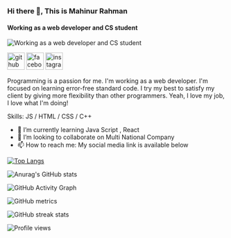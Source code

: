 ### Hi there 👋, This is Mahinur Rahman
#### Working as a web developer and CS student
![Working as a web developer and CS student](https://avatars.githubusercontent.com/u/78277455?v=4)

[<img src='https://cdn.jsdelivr.net/npm/simple-icons@3.0.1/icons/github.svg' alt='github' height='40'>](https://github.com/mahi1212)  [<img src='https://cdn.jsdelivr.net/npm/simple-icons@3.0.1/icons/facebook.svg' alt='facebook' height='40'>](https://www.facebook.com/str.mahi)  [<img src='https://cdn.jsdelivr.net/npm/simple-icons@3.0.1/icons/instagram.svg' alt='instagram' height='40'>](https://www.instagram.com/isnt__joyrahman/) 

Programming is a passion for me. I'm working as a web developer. I'm focused on learning error-free standard code. I try my best to satisfy my client by giving more flexibility than other programmers. Yeah, I love my job, I love what I'm doing!

Skills: JS / HTML / CSS / C++

- 🌱 I’m currently learning Java Script , React 
- 👯 I’m looking to collaborate on Multi National Company 
- 📫 How to reach me: My social media link is available below 
 

[![Top Langs](https://github-readme-stats.vercel.app/api/top-langs/?username=mahi1212&layout=compact)](https://github.com/anuraghazra/github-readme-stats)

![Anurag's GitHub stats](https://github-readme-stats.vercel.app/api?username=mahi1212&show_icons=true&theme=radical)


![GitHub Activity Graph](https://activity-graph.herokuapp.com/graph?username=mahi1212)  

![GitHub metrics](https://metrics.lecoq.io/mahi1212)  

![GitHub streak stats](https://github-readme-streak-stats.herokuapp.com/?user=mahi1212)  

![Profile views](https://gpvc.arturio.dev/mahi1212)  
